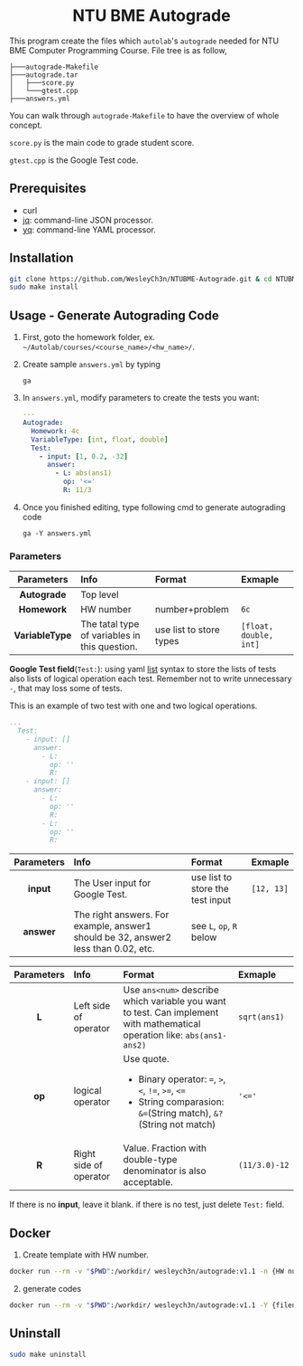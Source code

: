 <h1 align="center"> NTU BME Autograde </h1>

This program create the files which `autolab`'s `autograde` needed for NTU BME Computer Programming Course. File tree is as follow,
```
├───autograde-Makefile
├───autograde.tar
│   ├───score.py
│   └───gtest.cpp
├───answers.yml
```

You can walk through `autograde-Makefile` to have the overview of whole concept.

`score.py` is the main code to grade student score.

`gtest.cpp` is the Google Test code.


## Prerequisites
- curl
- [jq](https://stedolan.github.io/jq/): command-line JSON processor.
- [yq](https://mikefarah.gitbook.io/yq/): command-line YAML processor.

## Installation
```bash
git clone https://github.com/WesleyCh3n/NTUBME-Autograde.git & cd NTUBME-Autograde
sudo make install
```

## Usage - Generate Autograding Code
1. First, goto the homework folder, ex. `~/Autolab/courses/<course_name>/<hw_name>/`.

2. Create sample `answers.yml` by typing

    ```
    ga
    ```

3. In `answers.yml`, modify parameters to create the tests you want:

    ```yml
    ---
    Autograde:
      Homework: 4c
      VariableType: [int, float, double]
      Test:
        - input: [1, 0.2, -32]
          answer:
            - L: abs(ans1)
              op: '<='
              R: 11/3
    ```

4. Once you finished editing, type following cmd to generate autograding code

    ```
    ga -Y answers.yml
    ```

### Parameters
|   Parameters   |                     Info                    |         Format        |        Exmaple       |
|     :----:     |                     :--                     |          :--          |          :--         |
|  **Autograde** |                  Top level                  |                       |                      |
|  **Homework**  |                  HW number                  |     number+problem    |         `6c`         |
|**VariableType**|The tatal type of variables in this question.|use list to store types|`[float, double, int]`|

**Google Test field**(`Test:`): using yaml [list](https://docs.ansible.com/ansible/latest/reference_appendices/YAMLSyntax.html) syntax to store the lists of tests also lists of logical operation each test. Remember not to write unnecessary `-`, that may loss some of tests.

This is an example of two test with one and two logical operations.
```yml
...
  Test:
    - input: []
      answer:
        - L:
          op: ''
          R:
    - input: []
      answer:
        - L:
          op: ''
          R:
        - L:
          op: ''
          R:
```

|Parameters|Info                                                                              |Format                          |Exmaple   |
|:----:    |:--                                                                               |:--                             |:--       |
|**input** |The User input for Google Test.                                                   |use list to store the test input|`[12, 13]`|
|**answer**|The right answers. For example, answer1 should be 32, answer2 less than 0.02, etc.|see `L`, `op`, `R` below        |          |

<!-- |**answer**|       The right answers.      |First charactor is which variable, 2nd is logical operator, 3rd is the value. Format is same as **INPUTS**. Fraction with double-type denominator is also acceptable. For example `2=11/3.0`|`1=30,2>89;1!=98,2<=40`| -->

|Parameters|Info                  |Format                                                                                                                                             |Exmaple      |
|:----:    |:--                   |:--                                                                                                                                                |:--          |
|**L**     |Left side of operator |Use `ans<num>` describe which variable you want to test. Can implement with mathematical operation like: `abs(ans1-ans2)`                          |`sqrt(ans1)` |
|**op**    |logical operator      |Use quote.<ul><li>Binary operator: `=`, `>`, `<`, `!=`, `>=`, `<=`</li><li>String comparasion: `&=`(String match), `&?`(String not match)</li></ul>|`'<='`       |
|**R**     |Right side of operator|Value. Fraction with double-type denominator is also acceptable.                                                                                   |`(11/3.0)-12`|

If there is no **input**, leave it blank. if there is no test, just delete `Test:` field.

## Docker

1. Create template with HW number.
```bash
docker run --rm -v "$PWD":/workdir/ wesleych3n/autograde:v1.1 -n {HW number}
```
2. generate codes
```bash
docker run --rm -v "$PWD":/workdir/ wesleych3n/autograde:v1.1 -Y {filename}.yml
```

## Uninstall
```bash
sudo make uninstall
```
